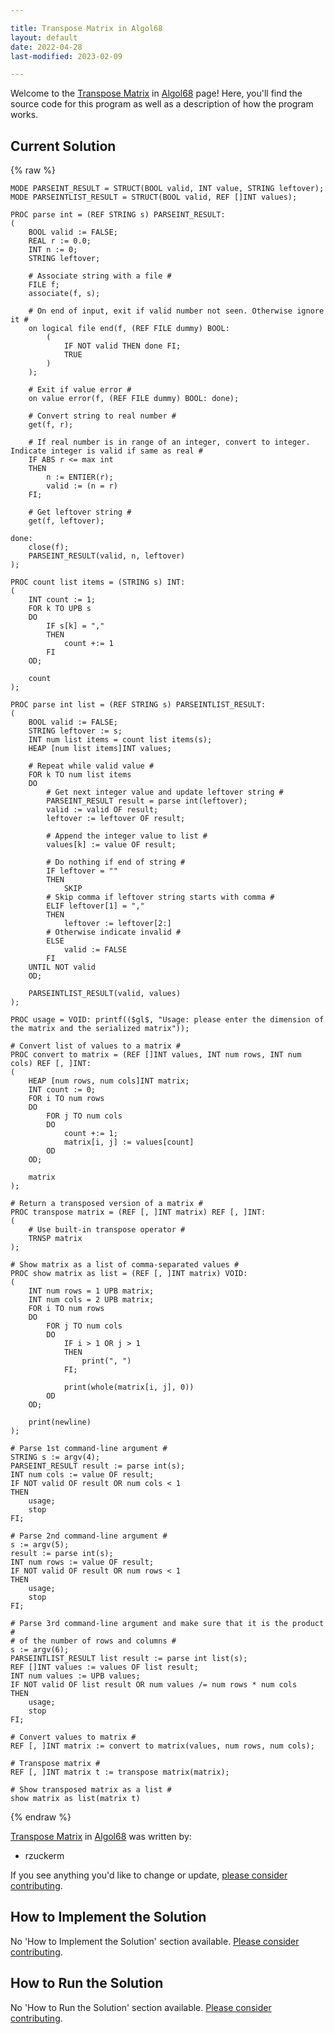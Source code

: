 ```yaml
---

title: Transpose Matrix in Algol68
layout: default
date: 2022-04-28
last-modified: 2023-02-09

---
```


Welcome to the [Transpose Matrix](https://sampleprograms.io/projects/transpose-matrix) in [Algol68](https://sampleprograms.io/languages/algol68) page! Here, you'll find the source code for this program as well as a description of how the program works.

## Current Solution

{% raw %}

```algol68
MODE PARSEINT_RESULT = STRUCT(BOOL valid, INT value, STRING leftover);
MODE PARSEINTLIST_RESULT = STRUCT(BOOL valid, REF []INT values);

PROC parse int = (REF STRING s) PARSEINT_RESULT:
(
    BOOL valid := FALSE;
    REAL r := 0.0;
    INT n := 0;
    STRING leftover;

    # Associate string with a file #
    FILE f;
    associate(f, s);

    # On end of input, exit if valid number not seen. Otherwise ignore it #
    on logical file end(f, (REF FILE dummy) BOOL:
        (
            IF NOT valid THEN done FI;
            TRUE
        )
    );

    # Exit if value error #
    on value error(f, (REF FILE dummy) BOOL: done);

    # Convert string to real number #
    get(f, r);

    # If real number is in range of an integer, convert to integer. Indicate integer is valid if same as real #
    IF ABS r <= max int
    THEN
        n := ENTIER(r);
        valid := (n = r)
    FI;

    # Get leftover string #
    get(f, leftover);

done:
    close(f);
    PARSEINT_RESULT(valid, n, leftover)
);

PROC count list items = (STRING s) INT:
(
    INT count := 1;
    FOR k TO UPB s
    DO
        IF s[k] = ","
        THEN
            count +:= 1
        FI
    OD;

    count
);

PROC parse int list = (REF STRING s) PARSEINTLIST_RESULT:
(
    BOOL valid := FALSE;
    STRING leftover := s;
    INT num list items = count list items(s);
    HEAP [num list items]INT values;

    # Repeat while valid value #
    FOR k TO num list items
    DO
        # Get next integer value and update leftover string #
        PARSEINT_RESULT result = parse int(leftover);
        valid := valid OF result;
        leftover := leftover OF result;

        # Append the integer value to list #
        values[k] := value OF result;

        # Do nothing if end of string #
        IF leftover = ""
        THEN
            SKIP
        # Skip comma if leftover string starts with comma #
        ELIF leftover[1] = ","
        THEN
            leftover := leftover[2:]
        # Otherwise indicate invalid #
        ELSE
            valid := FALSE
        FI
    UNTIL NOT valid
    OD;

    PARSEINTLIST_RESULT(valid, values)
);

PROC usage = VOID: printf(($gl$, "Usage: please enter the dimension of the matrix and the serialized matrix"));

# Convert list of values to a matrix #
PROC convert to matrix = (REF []INT values, INT num rows, INT num cols) REF [, ]INT:
(
    HEAP [num rows, num cols]INT matrix;
    INT count := 0;
    FOR i TO num rows
    DO
        FOR j TO num cols
        DO
            count +:= 1;
            matrix[i, j] := values[count]
        OD
    OD;

    matrix
);

# Return a transposed version of a matrix #
PROC transpose matrix = (REF [, ]INT matrix) REF [, ]INT:
(
    # Use built-in transpose operator #
    TRNSP matrix
);

# Show matrix as a list of comma-separated values #
PROC show matrix as list = (REF [, ]INT matrix) VOID:
(
    INT num rows = 1 UPB matrix;
    INT num cols = 2 UPB matrix;
    FOR i TO num rows
    DO
        FOR j TO num cols
        DO
            IF i > 1 OR j > 1
            THEN
                print(", ")
            FI;

            print(whole(matrix[i, j], 0))
        OD
    OD;

    print(newline)
);

# Parse 1st command-line argument #
STRING s := argv(4);
PARSEINT_RESULT result := parse int(s);
INT num cols := value OF result;
IF NOT valid OF result OR num cols < 1
THEN
    usage;
    stop
FI;

# Parse 2nd command-line argument #
s := argv(5);
result := parse int(s);
INT num rows := value OF result;
IF NOT valid OF result OR num rows < 1
THEN
    usage;
    stop
FI;

# Parse 3rd command-line argument and make sure that it is the product #
# of the number of rows and columns #
s := argv(6);
PARSEINTLIST_RESULT list result := parse int list(s);
REF []INT values := values OF list result;
INT num values := UPB values;
IF NOT valid OF list result OR num values /= num rows * num cols
THEN
    usage;
    stop
FI;

# Convert values to matrix #
REF [, ]INT matrix := convert to matrix(values, num rows, num cols);

# Transpose matrix #
REF [, ]INT matrix t := transpose matrix(matrix);

# Show transposed matrix as a list #
show matrix as list(matrix t)
```

{% endraw %}

[Transpose Matrix](https://sampleprograms.io/projects/transpose-matrix) in [Algol68](https://sampleprograms.io/languages/algol68) was written by:

- rzuckerm

If you see anything you'd like to change or update, [please consider contributing](https://github.com/TheRenegadeCoder/sample-programs).

## How to Implement the Solution

No 'How to Implement the Solution' section available. [Please consider contributing](https://github.com/TheRenegadeCoder/sample-programs-website).

## How to Run the Solution

No 'How to Run the Solution' section available. [Please consider contributing](https://github.com/TheRenegadeCoder/sample-programs-website).
